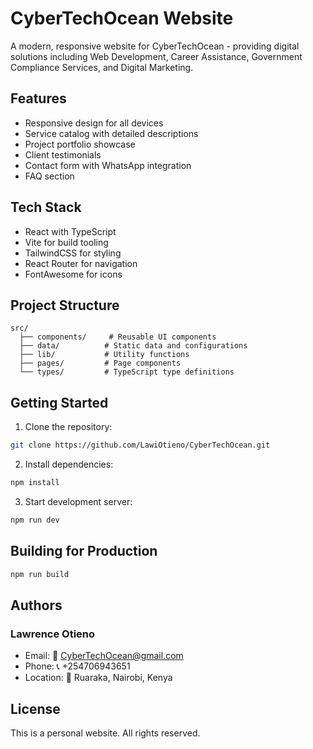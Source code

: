 
# CyberTechOcean Website

A modern, responsive website for CyberTechOcean - providing digital solutions including Web Development, Career Assistance, Government Compliance Services, and Digital Marketing.

## Features

- Responsive design for all devices
- Service catalog with detailed descriptions
- Project portfolio showcase
- Client testimonials
- Contact form with WhatsApp integration
- FAQ section

## Tech Stack

- React with TypeScript
- Vite for build tooling
- TailwindCSS for styling
- React Router for navigation
- FontAwesome for icons

## Project Structure
```
src/
  ├── components/     # Reusable UI components
  ├── data/          # Static data and configurations
  ├── lib/           # Utility functions
  ├── pages/         # Page components
  └── types/         # TypeScript type definitions
```

## Getting Started

1. Clone the repository:
```bash
git clone https://github.com/LawiOtieno/CyberTechOcean.git
```

2. Install dependencies:
```bash
npm install
```

3. Start development server:
```bash
npm run dev
```

## Building for Production

```bash
npm run build
```

## Authors

### Lawrence Otieno
- Email: 📧 CyberTechOcean@gmail.com
- Phone: 📞 +254706943651
- Location: 📍 Ruaraka, Nairobi, Kenya

## License

This is a personal website. All rights reserved.
